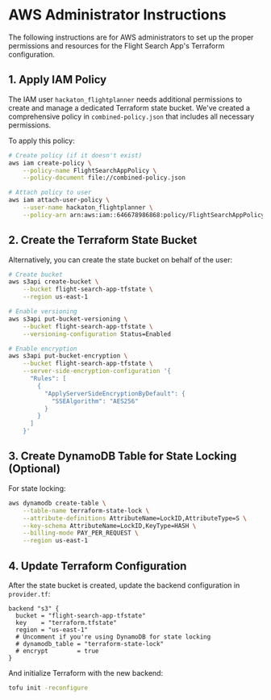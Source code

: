 # AWS Administrator Instructions

The following instructions are for AWS administrators to set up the proper permissions and resources for the Flight Search App's Terraform configuration.

## 1. Apply IAM Policy

The IAM user `hackaton_flightplanner` needs additional permissions to create and manage a dedicated Terraform state bucket. We've created a comprehensive policy in `combined-policy.json` that includes all necessary permissions.

To apply this policy:

```bash
# Create policy (if it doesn't exist)
aws iam create-policy \
    --policy-name FlightSearchAppPolicy \
    --policy-document file://combined-policy.json

# Attach policy to user
aws iam attach-user-policy \
    --user-name hackaton_flightplanner \
    --policy-arn arn:aws:iam::646678986868:policy/FlightSearchAppPolicy
```

## 2. Create the Terraform State Bucket

Alternatively, you can create the state bucket on behalf of the user:

```bash
# Create bucket
aws s3api create-bucket \
    --bucket flight-search-app-tfstate \
    --region us-east-1

# Enable versioning
aws s3api put-bucket-versioning \
    --bucket flight-search-app-tfstate \
    --versioning-configuration Status=Enabled

# Enable encryption
aws s3api put-bucket-encryption \
    --bucket flight-search-app-tfstate \
    --server-side-encryption-configuration '{
      "Rules": [
        {
          "ApplyServerSideEncryptionByDefault": {
            "SSEAlgorithm": "AES256"
          }
        }
      ]
    }'
```

## 3. Create DynamoDB Table for State Locking (Optional)

For state locking:

```bash
aws dynamodb create-table \
    --table-name terraform-state-lock \
    --attribute-definitions AttributeName=LockID,AttributeType=S \
    --key-schema AttributeName=LockID,KeyType=HASH \
    --billing-mode PAY_PER_REQUEST \
    --region us-east-1
```

## 4. Update Terraform Configuration

After the state bucket is created, update the backend configuration in `provider.tf`:

```hcl
backend "s3" {
  bucket = "flight-search-app-tfstate"
  key    = "terraform.tfstate"
  region = "us-east-1"
  # Uncomment if you're using DynamoDB for state locking
  # dynamodb_table = "terraform-state-lock"
  # encrypt        = true
}
```

And initialize Terraform with the new backend:

```bash
tofu init -reconfigure
``` 
